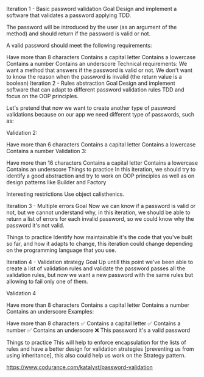 Iteration 1 - Basic password validation
Goal
Design and implement a software that validates a password applying TDD.

The password will be introduced by the user (as an argument of the method) and should return if the password is valid or not.

A valid password should meet the following requirements:

Have more than 8 characters
Contains a capital letter
Contains a lowercase
Contains a number
Contains an underscore
Technical requirements:
We want a method that answers if the password is valid or not.
We don't want to know the reason when the password is invalid (the return value is a boolean)
Iteration 2 - Rules abstraction
Goal
Design and implement software that can adapt to different password validation rules TDD and focus on the OOP principles.

Let's pretend that now we want to create another type of password validations because on our app we need different type of passwords, such as:

Validation 2:

Have more than 6 characters
Contains a capital letter
Contains a lowercase
Contains a number
Validation 3:

Have more than 16 characters
Contains a capital letter
Contains a lowercase
Contains an underscore
Things to practice
In this iteration, we should try to identify a good abstraction and try to work on OOP principles as well as on design patterns like Builder and Factory

Interesting restrictions
Use object calisthenics.

Iteration 3 - Multiple errors
Goal
Now we can know if a password is valid or not, but we cannot understand why, in this iteration, we should be able to return a list of errors for each invalid password, so we could know why the password it's not valid.

Things to practice
Identify how maintainable it's the code that you've built so far, and how it adapts to change, this iteration could change depending on the programming language that you use.

Iteration 4 - Validation strategy
Goal
Up untill this point we've been able to create a list of validation rules and validate the password passes all the validation rules, but now we want a new password with the same rules but allowing to fail only one of them.

Validation 4

Have more than 8 characters
Contains a capital letter
Contains a number
Contains an underscore
Examples:

Have more than 8 characters ✅
Contains a capital letter ✅
Contains a number ✅
Contains an underscore ❌
This password it's a valid password

Things to practice
This will help to enforce encapsulation for the lists of rules and have a better design for validation strategies [preventing us from using inheritance], this also could help us work on the Strategy pattern.

https://www.codurance.com/katalyst/password-validation

